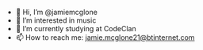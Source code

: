 - 👋 Hi, I’m @jamiemcglone
- 👀 I’m interested in music
- 🌱 I’m currently studying at CodeClan
- 📫 How to reach me: jamie.mcglone21@btinternet.com

<!---
jamiemcglone/jamiemcglone is a ✨ special ✨ repository because its `README.md` (this file) appears on your GitHub profile.
You can click the Preview link to take a look at your changes.
--->
